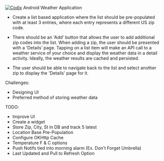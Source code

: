 [![Codix](http://codix.io/badge/jisturiz/weatherforfun)](http://codix.io/repo/jisturiz/weatherforfun)
Android Weather Application

- Create a list based application where the list should be pre-populated with at least 3 entries, where each entry represents a different US zip code.

- There should be an 'Add' button that allows the user to add additional zip codes into the list.  When adding a zip, the user should be presented with a 'Details’ page. Tapping on a list item will make an API call to a weather service of your choice and display the weather data in a detail activity. Ideally, the weather results are cached and persisted.

- The user should be able to navigate back to the list and select another zip to display the 'Details' page for it.


Challenges:
- Designing UI
- Preferred method of storing weather data

TODO:
- Improve UI
- Create a widget
- Store Zip, City, St in DB and track 5 latest
- Location Base Pre-Population
- Configure OKHttp Cache
- Temperature F & C options
- Push Notifs tied into morning alarm (Ex. Don't Forget Umbrella)
- Last Updated and Pull to Refresh Option
